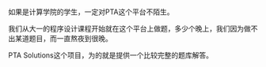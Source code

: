 ## 

如果是计算学院的学生，一定对PTA这个平台不陌生。

我们从大一的程序设计课程开始就在这个平台上做题，多少个晚上，我们因为做不出某道题目，而一直熬夜到很晚。

PTA Solutions这个项目，为的就是提供一个比较完整的题库解答。
